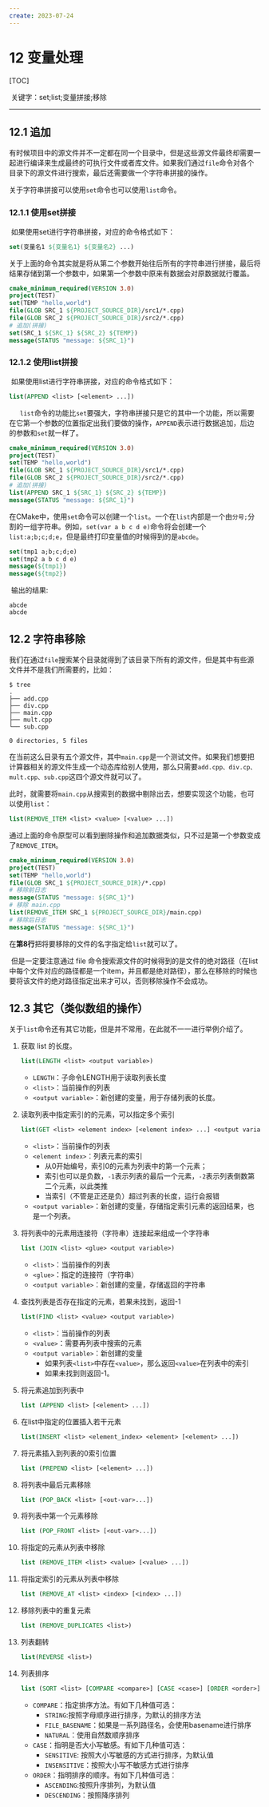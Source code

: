 ```yaml
---
create: 2023-07-24
---
```

# **12** 变量处理

[TOC]

​	关键字：set;list;变量拼接;移除

---

## 12.1 追加

​	有时候项目中的源文件并不一定都在同一个目录中，但是这些源文件最终却需要一起进行编译来生成最终的可执行文件或者库文件。如果我们通过`file`命令对各个目录下的源文件进行搜索，最后还需要做一个字符串拼接的操作。

​	关于字符串拼接可以使用`set`命令也可以使用`list`命令。

### 12.1.1 使用set拼接

​	如果使用set进行字符串拼接，对应的命令格式如下：

```CMAKE
set(变量名1 ${变量名1} ${变量名2} ...)
```

​	关于上面的命令其实就是将从第二个参数开始往后所有的字符串进行拼接，最后将结果存储到第一个参数中，如果第一个参数中原来有数据会对原数据就行覆盖。

```CMAKE
cmake_minimum_required(VERSION 3.0)
project(TEST)
set(TEMP "hello,world")
file(GLOB SRC_1 ${PROJECT_SOURCE_DIR}/src1/*.cpp)
file(GLOB SRC_2 ${PROJECT_SOURCE_DIR}/src2/*.cpp)
# 追加(拼接)
set(SRC_1 ${SRC_1} ${SRC_2} ${TEMP})
message(STATUS "message: ${SRC_1}")
```

### 12.1.2 使用list拼接

​	如果使用list进行字符串拼接，对应的命令格式如下：

```CMAKE
list(APPEND <list> [<element> ...])
```

​	`	list`命令的功能比`set`要强大，字符串拼接只是它的其中一个功能，所以需要在它第一个参数的位置指定出我们要做的操作，`APPEND`表示进行数据追加，后边的参数和`set`就一样了。

```CMAKE
cmake_minimum_required(VERSION 3.0)
project(TEST)
set(TEMP "hello,world")
file(GLOB SRC_1 ${PROJECT_SOURCE_DIR}/src1/*.cpp)
file(GLOB SRC_2 ${PROJECT_SOURCE_DIR}/src2/*.cpp)
# 追加(拼接)
list(APPEND SRC_1 ${SRC_1} ${SRC_2} ${TEMP})
message(STATUS "message: ${SRC_1}")
```

​	在CMake中，使用`set`命令可以创建一个`list`。一个在`list`内部是一个由`分号;`分割的一组字符串。例如，`set(var a b c d e)`命令将会创建一个`list:a;b;c;d;e`，但是最终打印变量值的时候得到的是`abcde`。

```CMAKE
set(tmp1 a;b;c;d;e)
set(tmp2 a b c d e)
message(${tmp1})
message(${tmp2})
```

​	输出的结果:

```SHELL
abcde
abcde
```

## 12.2 字符串移除

​	我们在通过`file`搜索某个目录就得到了该目录下所有的源文件，但是其中有些源文件并不是我们所需要的，比如：

```SHELL
$ tree
.
├── add.cpp
├── div.cpp
├── main.cpp
├── mult.cpp
└── sub.cpp

0 directories, 5 files
```

​	在当前这么目录有五个源文件，其中`main.cpp`是一个测试文件。如果我们想要把计算器相关的源文件生成一个动态库给别人使用，那么只需要`add.cpp、div.cp、mult.cpp、sub.cpp`这四个源文件就可以了。

​	此时，就需要将`main.cpp`从搜索到的数据中剔除出去，想要实现这个功能，也可以使用`list`：

```CMAKE
list(REMOVE_ITEM <list> <value> [<value> ...])
```

​	通过上面的命令原型可以看到删除操作和追加数据类似，只不过是第一个参数变成了`REMOVE_ITEM`。

```CMAKE
cmake_minimum_required(VERSION 3.0)
project(TEST)
set(TEMP "hello,world")
file(GLOB SRC_1 ${PROJECT_SOURCE_DIR}/*.cpp)
# 移除前日志
message(STATUS "message: ${SRC_1}")
# 移除 main.cpp
list(REMOVE_ITEM SRC_1 ${PROJECT_SOURCE_DIR}/main.cpp)
# 移除后日志
message(STATUS "message: ${SRC_1}")
```

​	在**第8行**把将要移除的文件的名字指定给`list`就可以了。

​	但是一定要注意通过 file 命令搜索源文件的时候得到的是文件的绝对路径（在list中每个文件对应的路径都是一个item，并且都是绝对路径），那么在移除的时候也要将该文件的绝对路径指定出来才可以，否则移除操作不会成功。

## 12.3 其它（类似数组的操作）

关于`list`命令还有其它功能，但是并不常用，在此就不一一进行举例介绍了。

1. 获取 list 的长度。

   ```CMAKE
   list(LENGTH <list> <output variable>)
   ```

   - `LENGTH`：子命令LENGTH用于读取列表长度
   - `<list>`：当前操作的列表
   - `<output variable>`：新创建的变量，用于存储列表的长度。

2. 读取列表中指定索引的的元素，可以指定多个索引

   ```CMAKE
   list(GET <list> <element index> [<element index> ...] <output variable>)
   ```

   - `<list>`：当前操作的列表
   - `<element index>`：列表元素的索引
     - 从0开始编号，索引0的元素为列表中的第一个元素；
     - 索引也可以是负数，`-1`表示列表的最后一个元素，`-2`表示列表倒数第二个元素，以此类推
     - 当索引（不管是正还是负）超过列表的长度，运行会报错
   - `<output variable>`：新创建的变量，存储指定索引元素的返回结果，也是一个列表。

3. 将列表中的元素用连接符（字符串）连接起来组成一个字符串

   ```CMAKE
   list (JOIN <list> <glue> <output variable>)
   ```

   - `<list>`：当前操作的列表
   - `<glue>`：指定的连接符（字符串）
   - `<output variable>`：新创建的变量，存储返回的字符串

4. 查找列表是否存在指定的元素，若果未找到，返回-1

   ```CMAKE
   list(FIND <list> <value> <output variable>)
   ```

   - `<list>`：当前操作的列表
   - `<value>`：需要再列表中搜索的元素
   - `<output variable>`：新创建的变量
     - 如果列表`<list>`中存在`<value>`，那么返回`<value>`在列表中的索引
     - 如果未找到则返回-1。

5. 将元素追加到列表中

   ```CMAKE
   list (APPEND <list> [<element> ...])
   ```

6. 在list中指定的位置插入若干元素

   ```CMAKE
   list(INSERT <list> <element_index> <element> [<element> ...])
   ```

7. 将元素插入到列表的0索引位置

   ```CMAKE
   list (PREPEND <list> [<element> ...])
   ```

8. 将列表中最后元素移除

   ```CMAKE
   list (POP_BACK <list> [<out-var>...])
   ```

9. 将列表中第一个元素移除

   ```CMAKE
   list (POP_FRONT <list> [<out-var>...])
   ```

10. 将指定的元素从列表中移除

    ```CMAKE
    list (REMOVE_ITEM <list> <value> [<value> ...])
    ```

11. 将指定索引的元素从列表中移除

    ```CMAKE
    list (REMOVE_AT <list> <index> [<index> ...])
    ```

12. 移除列表中的重复元素

    ```CMAKE
    list (REMOVE_DUPLICATES <list>)
    ```

13. 列表翻转

    ```CMAKE
    list(REVERSE <list>)
    ```

14. 列表排序

    ```CMAKE
    list (SORT <list> [COMPARE <compare>] [CASE <case>] [ORDER <order>])
    ```

    - `COMPARE`：指定排序方法。有如下几种值可选：
      - `STRING`:按照字母顺序进行排序，为默认的排序方法
      - `FILE_BASENAME`：如果是一系列路径名，会使用basename进行排序
      - `NATURAL`：使用自然数顺序排序
    - `CASE`：指明是否大小写敏感。有如下几种值可选：
      - `SENSITIVE`: 按照大小写敏感的方式进行排序，为默认值
      - `INSENSITIVE`：按照大小写不敏感方式进行排序
    - `ORDER`：指明排序的顺序。有如下几种值可选：
      - `ASCENDING`:按照升序排列，为默认值
      - `DESCENDING`：按照降序排列